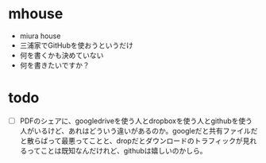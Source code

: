 # mhouse
- miura house
- 三浦家でGitHubを使おうというだけ
- 何を書くかも決めていない
- 何を書きたいですか？

# todo
- [ ] PDFのシェアに、googledriveを使う人とdropboxを使う人とgithubを使う人がいるけど、あれはどういう違いがあるのか。googleだと共有ファイルだと散らばって最悪ってことと、dropだとダウンロードのトラフィックが見れるってことは既知なんだけれど、githubは嬉しいのかしら。
